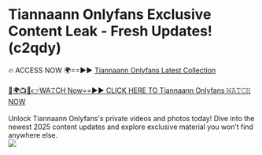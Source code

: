 # Tiannaann Onlyfans Exclusive Content Leak - Fresh Updates! (c2qdy)

🔥 ACCESS NOW 🌍==►► <a href="https://tinyurl.com/kvy9nzfs" rel="nofollow">Tiannaann Onlyfans Latest Collection</a>
<br><br>
[🔴🌍📺📱👉WA𝚃CH Now==►► CLICK HERE TO Tiannaann Onlyfans 𝚆𝙰𝚃𝙲𝙷 NOW](https://tinyurl.com/kvy9nzfs)
<br><br>
Unlock Tiannaann Onlyfans's private videos and photos today! Dive into the newest 2025 content updates and explore exclusive material you won’t find anywhere else.
<br>
<a href="https://tinyurl.com/kvy9nzfs" rel="nofollow" data-target="animated-image.originalLink"><img src="https://camo.githubusercontent.com/8a4f000d20f83aca3bf7ec5f350d767afa0574a8a352519fd8cfa583a6f93a33/68747470733a2f2f692e696d6775722e636f6d2f644a486b345a712e676966" data-canonical-src="https://i.imgur.com/dJHk4Zq.gif" style="max-width: 100%; display: inline-block;" data-target="animated-image.originalImage"></a>
<br>
